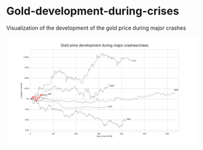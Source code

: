 # Gold-development-during-crises
Visualization of the development of the gold price during major crashes 

![](Gold_price_development_during_crises.png)

